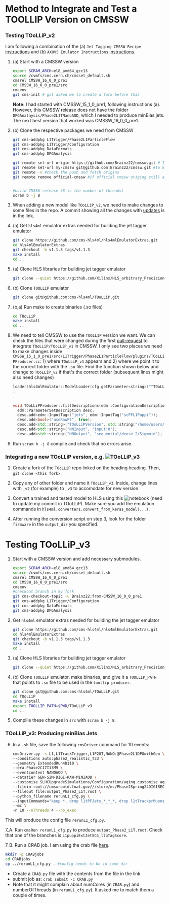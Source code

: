 # Method to Integrate and Test a TOOLLIP Version on CMSSW

### Testing TOoLLiP_v2

I am following a combination of the (a) `Jet Tagging CMSSW Recipe` [instructions](https://codimd.web.cern.ch/pB3K4fFiSrmblUHFAMYoxA?view) and (b) `AXOV5 Emulator Instructions` [instructions](https://codimd.web.cern.ch/s/-6VCkWSpE#New-Model-Testing).

1. (a) Start with a CMSSW version 
   ```bash
   export SCRAM_ARCH=el8_amd64_gcc13
   source /cvmfs/cms.cern.ch/cmsset_default.sh
   cmsrel CMSSW_16_0_0_pre1
   cd CMSSW_16_0_0_pre1/src
   cmsenv
   git cms-init # git asked me to create a fork before this
   ```
   **Note:** I had started with CMSSW_15_1_0_pre1, following instructions (a). However, this CMSSW release does not have the folder `DPGAnalaysis/Phase2L1TNanoAOD`, which I needed to produce minBias jets. The next best version that worked was CMSSW_16_0_0_pre1.
2. (b) Clone the respective packages we need from CMSSW
   ```bash
   git cms-addpkg L1Trigger/Phase2L1ParticleFlow
   git cms-addpkg L1Trigger/Configuration
   git cms-addpkg DataFormats
   git cms-addpkg DPGAnalysis

   git remote set-url origin https://github.com/Brainz22/cmssw.git # I switched to my fork
   git remote set-url my-cmssw git@github.com:Brainz22/cmssw.git #to keep both fetch and push origins with ssh keys
   git remote -v #check the push and fetch origins
   git remote remove official-cmssw #if official cmssw origing still appeared
   
   
   #build CMSSW release (8 is the number of threads)
   scram b -j 8
   ```


3. When adding a new model like `TOoLLiP_v2`, we need to make changes to some files in the repo. A commit showing all the changes with [updates](https://github.com/cms-hls4ml/TOoLLiP/commit/6064629a002391a6822791513f8610e2d66747ff) is in the link.

4. (a) Get `hls4ml` emulator extras needed for building the jet tagger emulator
   ```bash
   git clone https://github.com/cms-hls4ml/hls4mlEmulatorExtras.git 
   cd hls4mlEmulatorExtras 
   git checkout -b v1.1.3 tags/v1.1.3
   make install
   cd ..
   ```
5. (a) Clone HLS libraries for building jet tagger emulator
   ```bash
   git clone --quiet https://github.com/Xilinx/HLS_arbitrary_Precision_Types.git hls
   ```
6. (b) Clone `TOOLLIP` emulator
   ```bash
   git clone git@github.com:cms-hls4ml/TOoLLiP.git
   ```

7. (b,a) Run make to create binaries (.so files)
   ```bash
   cd TOoLLiP
   make install
   cd ..
   ```

8. We need to tell CMSSW to use the `TOOLLIP` version we want. We can check the files that were changed during the first [pull-request](https://github.com/cms-sw/cmssw/pull/43638/files) to integrate `TOoLLiP/TOoLLiP_v1` in CMSSW. I only see two places we need to make changes inside `CMSSW_15_1_0_pre1/src/L1Trigger/Phase2L1ParticleFlow/plugins/TOoLLiPProducer.cc`: 1) where `TOoLLiP_v1` appears and 2) where we point it to the correct folder with the `.so` file. Find the function shown below and change to `TOoLLiP_v2` if that's the correct folder (subsequent lines might also need changes)
   ```c++
   loader(hls4mlEmulator::ModelLoader(cfg.getParameter<string>(""TOoLLiPVersion""))) {
   .
   .
   .
   void TOoLLiPProducer::fillDescriptions(edm::ConfigurationDescriptions& descriptions) {
     edm::ParameterSetDescription desc;
     desc.add<edm::InputTag>("jets", edm::InputTag("scPFL1Puppi"));
     desc.add<bool>("useRawPt", true);
     desc.add<std::string>("TOoLLiPVersion", std::string("/home/users/russelld/TOOLLIP_TESTS/cmssw-tests/CMSSW_16_0_0_pre1/src/TOoLLiP/TOoLLiP_v2/TOoLLiP_v2"));
     desc.add<std::string>("NNInput", "input:0");
     desc.add<std::string>("NNOutput", "sequential/dense_2/Sigmoid");
   ```
9. Run `scram b -j 8` compile and check that no errors arise. 

### Integrating a new TOoLLiP version, e.g. ![TOoLLiP_v3](https://github.com/cms-hls4ml/TOoLLiP/tree/main/TOoLLiP_v3)

1. Create a fork of the `TOoLLiP` repo linked on the heading heading. Then, `git clone <this fork>`.
   
2. Copy any of other folder and name it `TOoLLiP_v3`. Inside, change lines with `_v2` (for example) to `_v3` to accomodate for new version.

3. Convert a trained and tested model to HLS using this ![notebook](https://github.com/Brainz22/L1LLPJetTagger/blob/2590070869380e8bf9078abc7789dc979044a344/qkL1JetTagModel_hls_config.ipynb) (need to update my commit in TOoLLiP). Make sure you add the emulation commands in `hls4ml.converters.convert_from_keras_model(...)`.

4. After running the conversion script on step 3, look for the folder `firmware` in the `output_dir` you specified.


   
# Testing TOoLLiP_v3

1. Start with a CMSSW version and add necessary submodules.
   ```bash
   export SCRAM_ARCH=el8_amd64_gcc13
   source /cvmfs/cms.cern.ch/cmsset_default.sh
   cmsrel CMSSW_16_0_0_pre1
   cd CMSSW_16_0_0_pre1/src
   cmsenv
   #checkout branch in my fork
   git cms-checkout-topic -u Brainz22:from-CMSSW_16_0_0_pre1
   git cms-addpkg L1Trigger/Configuration
   git cms-addpkg DataFormats
   git cms-addpkg DPGAnalysis
   ```

2. Get `hls4ml` emulator extras needed for building the jet tagger emulator
   ```bash
   git clone https://github.com/cms-hls4ml/hls4mlEmulatorExtras.git 
   cd hls4mlEmulatorExtras 
   git checkout -b v1.1.3 tags/v1.1.3
   make install
   cd ..
   ```

3. (a) Clone HLS libraries for building jet tagger emulator
   ```bash
   git clone --quiet https://github.com/Xilinx/HLS_arbitrary_Precision_Types.git hls
   ```
4. (b) Clone `TOOLLIP` emulator, make binaries, and give it a `TOOLLIP_PATH` that points to `.so` file to be used in the `toollip producer`.
   ```bash
   git clone git@github.com:cms-hls4ml/TOoLLiP.git
   cd TOoLLiP
   make install
   export TOOLLIP_PATH=$PWD/TOoLLiP_v3
   cd ..
   ```
5. Complile these changes in `src` with `scram b -j 8`.

### TOoLLiP_v3: Producing minBias Jets

6. In a `.sh` file, save the following `cmsDriver` command for 10 events:
   ```bash
   cmsDriver.py -s L1,L1TrackTrigger,L1P2GT,NANO:@Phase2L1DPGwithGen \
   --conditions auto:phase2_realistic_T33 \
   --geometry ExtendedRun4D110 \
   --era Phase2C17I13M9 \
   --eventcontent NANOAOD \
   --datatier GEN-SIM-DIGI-RAW-MINIAOD \
   --customise SLHCUpgradeSimulations/Configuration/aging.customise_aging_1000,Configuration/DataProcessing/Utils.addMonitoring,L1Trigger/Configuration/customisePhase2TTOn110.customisePhase2TTOn110 \
   --filein root://cmsxrootd.fnal.gov///store/mc/Phase2Spring24DIGIRECOMiniAOD/MinBias_TuneCP5_14TeV-pythia8/GEN-SIM-DIGI-RAW-MINIAOD/PU140_Trk1GeV_140X_mcRun4_realistic_v4-v1/120000/00a8a3a7-388d-488a-a184-ac1725eacce9.root \
   --fileout file:output_Phase2_L1T.root \
   --python_filename rerunL1_cfg.py \
   --inputCommands="keep *, drop l1tPFJets_*_*_*, drop l1tTrackerMuons_l1tTkMuonsGmt*_*_HLT" \
   --mc \
   -n 10 --nThreads 4 --no_exec
   ```
This will produce the config file `rerunL1_cfg.py`.

7_A. Run `cmsRun rerunL1_cfg.py` to produce `output_Phase2_L1T.root`. Check that one of the branches is `L1puppiExtJetSC4_llpTagScore`.

7_B. Run a CRAB job. I am using the crab file [here](https://gist.github.com/Brainz22/69cf0c8602e6f3eabbfcea860f60c7f0).
   ```bash
   mkdir -p CRABjobs
   cd CRABjobs
   cp ../rerunL1_cfg.py . #config needs to be in same dir
   ```
   * Create a `CRAB.py` file with the contents from the file in the link.
   * submit job as: `crab submit -c CRAB.py`
   * Note that it might complain about numCores (in `CRAB.py`) and numberOfThreads (in `rerunL1_cfg.py`). It asked me to match them a couple of times.





   
   

